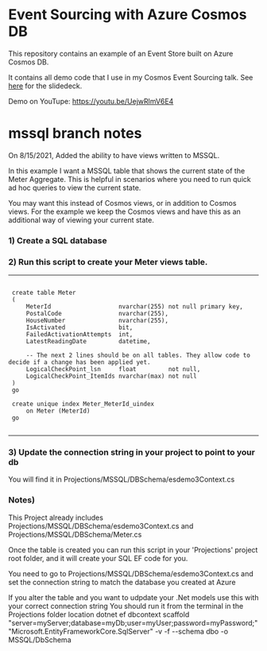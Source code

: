 # Event Sourcing with Azure Cosmos DB

This repository contains an example of an Event Store built on Azure Cosmos DB.

It contains all demo code that I use in my Cosmos Event Sourcing talk. See [here](https://github.com/amolenk/CosmosEventSourcing/blob/master/Event%20Sourcing%20with%20Azure%20Cosmos%20DB.pdf) for the slidedeck.

Demo on YouTupe: https://youtu.be/UejwRlmV6E4

# mssql branch notes
On 8/15/2021, Added the ability to have views written to MSSQL. 

  In this example I want a MSSQL
  table that shows the current state of the 
  Meter Aggregate. This is helpful in scenarios where
  you need to run quick ad hoc queries to view the 
  current state.
  
 You may want this instead of Cosmos views, or 
in addition to Cosmos views. For the example 
we keep the Cosmos views and have this as an additional
way of viewing your current state.


 ### 1) Create a SQL database
 ### 2) Run this script to create your Meter views table.
 
 ---
<pre>
<code>
 create table Meter
 (
     MeterId                   nvarchar(255) not null primary key,
     PostalCode                nvarchar(255),
     HouseNumber               nvarchar(255),
     IsActivated               bit,
     FailedActivationAttempts  int,
     LatestReadingDate         datetime,
     
     -- The next 2 lines should be on all tables. They allow code to decide if a change has been applied yet.
     LogicalCheckPoint_lsn     float         not null,
     LogicalCheckPoint_ItemIds nvarchar(max) not null
 )
 go
 
 create unique index Meter_MeterId_uindex
     on Meter (MeterId)
 go
 </code>
</pre>
---
 ### 3) Update the connection string in your project to point to your db
 You will find it in Projections/MSSQL/DBSchema/esdemo3Context.cs 
 
 ### Notes) 
  This Project already includes Projections/MSSQL/DBSchema/esdemo3Context.cs 
  and Projections/MSSQL/DBSchema/Meter.cs
 
  Once the table is created you can run this script in your 'Projections' project root folder, 
  and it will create your SQL EF code for you.
 
  You need to go to  Projections/MSSQL/DBSchema/esdemo3Context.cs  and set the connection string
 to match the database you created at Azure

 If you alter the table and you want to udpdate your .Net models use this with your correct connection string
 You should run it from the terminal in the Projections folder location
 dotnet ef dbcontext scaffold "server=myServer;database=myDb;user=myUser;password=myPassword;" "Microsoft.EntityFrameworkCore.SqlServer" -v -f --schema dbo -o MSSQL/DbSchema

